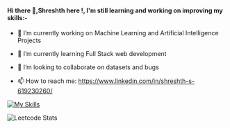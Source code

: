 #### Hi there 👋,Shreshth here !, I'm still learning and working on improving my skills:-


<!--**shreshth3142857/shreshth3142857** is a ✨ _special_ ✨ repository because its `README.md` (this file) appears on your GitHub profile.-->

- 🔭 I’m currently working on Machine Learning and Artificial Intelligence Projects
  
- 🌱 I’m currently learning Full Stack web development                       
  
- 👯 I’m looking to collaborate on datasets and bugs
   
- 📫 How to reach me: https://www.linkedin.com/in/shreshth-s-619230260/

[![My Skills](https://skillicons.dev/icons?i=js,html,css,bootstrap,figma,python,flask,c,cpp&linux&mysql&vscode&wordpress&linkedin&twitter)](https://skillicons.dev)


 ![Leetcode Stats](https://leetcard.jacoblin.cool/Sharma3142857?ext=heatmap)


  


